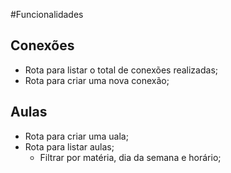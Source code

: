 #Funcionalidades

## Conexões

- Rota para listar o total de conexões realizadas;
- Rota para criar uma nova conexão;

## Aulas

- Rota para criar uma uala;
- Rota para listar aulas;
    - Filtrar por matéria, dia da semana e horário;